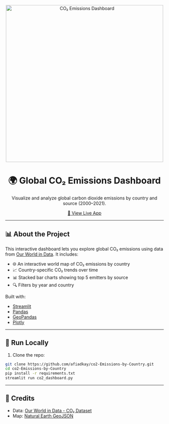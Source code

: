 <p align="center">
  <img src="https://upload.wikimedia.org/wikipedia/commons/3/38/CO2_emissions_world_map.png" width="500" alt="CO₂ Emissions Dashboard">
</p>

<h1 align="center">🌍 Global CO₂ Emissions Dashboard</h1>

<p align="center">
  Visualize and analyze global carbon dioxide emissions by country and source (2000–2021).
</p>

<p align="center">
  <a href="https://afiadkay.streamlit.app" target="_blank">
    🚀 View Live App
  </a>
</p>

---

## 📊 About the Project

This interactive dashboard lets you explore global CO₂ emissions using data from [Our World in Data](https://github.com/owid/co2-data). It includes:

- 🌐 An interactive world map of CO₂ emissions by country
- 📈 Country-specific CO₂ trends over time
- 📊 Stacked bar charts showing top 5 emitters by source
- 🔍 Filters by year and country

Built with:
- [Streamlit](https://streamlit.io/)
- [Pandas](https://pandas.pydata.org/)
- [GeoPandas](https://geopandas.org/)
- [Plotly](https://plotly.com/)

---

## 🚀 Run Locally

1. Clone the repo:

```bash
git clone https://github.com/afiadkay/co2-Emissions-by-Country.git
cd co2-Emissions-by-Country
pip install -r requirements.txt
streamlit run co2_dashboard.py
```

---

## 🙌 Credits

- Data: [Our World in Data - CO₂ Dataset](https://github.com/owid/co2-data)
- Map: [Natural Earth GeoJSON](https://github.com/johan/world.geo.json)